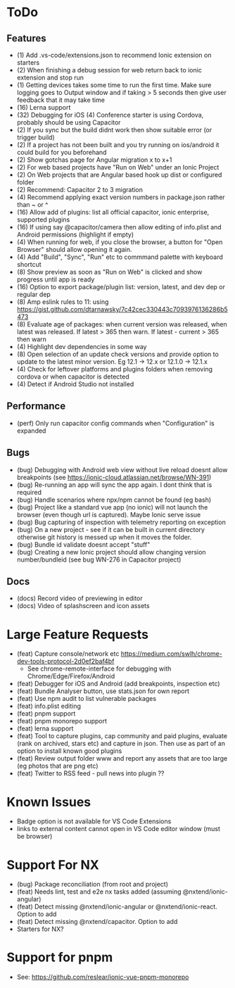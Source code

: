 # ToDo

## Features

- (1) Add .vs-code/extensions.json to recommend Ionic extension on starters
- (2) When finishing a debug session for web return back to ionic extension and stop run
- (1) Getting devices takes some time to run the first time. Make sure logging goes to Output window and if taking > 5 seconds then give user feedback that it may take time
- (16) Lerna support
- (32) Debugging for iOS
  (4) Conference starter is using Cordova, probably should be using Capacitor
- (2) If you sync but the build didnt work then show suitable error (or trigger build)
- (2) If a project has not been built and you try running on ios/android it could build for you beforehand
- (2) Show gotchas page for Angular migration x to x+1
- (2) For web based projects have "Run on Web" under an Ionic Project
- (2) On Web projects that are Angular based hook up dist or configured folder
- (2) Recommend: Capacitor 2 to 3 migration
- (4) Recommend applying exact version numbers in package.json rather than ~ or ^
- (16) Allow add of plugins: list all official capacitor, ionic enterprise, supported plugins
- (16) If using say @capacitor/camera then allow editing of info.plist and Android permissions (highlight if empty)
- (4) When running for web, if you close the browser, a button for "Open Browser" should allow opening it again.
- (4) Add "Build", "Sync", "Run" etc to commmand palette with keyboard shortcut
- (8) Show preview as soon as "Run on Web" is clicked and show progress until app is ready
- (16) Option to export package/plugin list: version, latest, and dev dep or regular dep
- (8) Amp eslink rules to 11: using https://gist.github.com/dtarnawsky/7c42cec330443c7093976136286b5473
- (8) Evaluate age of packages: when current version was released, when latest was released. If latest > 365 then warn. If latest - current > 365 then warn
- (4) Highlight dev dependencies in some way
- (8) Open selection of an update check versions and provide option to update to the latest minor version. Eg 12.1 -> 12.x or 12.1.0 -> 12.1.x
- (4) Check for leftover platforms and plugins folders when removing cordova or when capacitor is detected
- (4) Detect if Android Studio not installed

## Performance

- (perf) Only run capacitor config commands when "Configuration" is expanded

## Bugs

- (bug) Debugging with Android web view without live reload doesnt allow breakpoints (see https://ionic-cloud.atlassian.net/browse/WN-391)
- (bug) Re-running an app will sync the app again. I dont think that is required
- (bug) Handle scenarios where npx/npm cannot be found (eg bash)
- (bug) Project like a standard vue app (no ionic) will not launch the browser (even though url is captured). Maybe Ionic serve issue
- (bug) Bug capturing of inspection with telemetry reporting on exception
- (bug) On a new project - see if it can be built in current directory otherwise git history is messed up when it moves the folder.
- (bug) Bundle id validate doesnt accept "stuff"
- (bug) Creating a new Ionic project should allow changing version number/bundleid (see bug WN-276 in Capacitor project)

## Docs

- (docs) Record video of previewing in editor
- (docs) Video of splashscreen and icon assets

# Large Feature Requests

- (feat) Capture console/network etc https://medium.com/swlh/chrome-dev-tools-protocol-2d0ef2baf4bf
  - See chrome-remote-interface for debugging with Chrome/Edge/Firefox/Android
- (feat) Debugger for iOS and Android (add breakpoints, inspection etc)
- (feat) Bundle Analyser button, use stats.json for own report
- (feat) Use npm audit to list vulnerable packages
- (feat) info.plist editing
- (feat) pnpm support
- (feat) pnpm monorepo support
- (feat) lerna support
- (feat) Tool to capture plugins, cap community and paid plugins, evaluate (rank on archived, stars etc) and capture in json. Then use as part of an option to install known good plugins
- (feat) Review output folder www and report any assets that are too large (eg photos that are png etc)
- (feat) Twitter to RSS feed - pull news into plugin ??

# Known Issues

- Badge option is not available for VS Code Extensions
- links to external content cannot open in VS Code editor window (must be browser)

# Support For NX

- (bug) Package reconciliation (from root and project)
- (feat) Needs lint, test and e2e nx tasks added (assuming @nxtend/ionic-angular)
- (feat) Detect missing @nxtend/ionic-angular or @nxtend/ionic-react. Option to add
- (feat) Detect missing @nxtend/capacitor. Option to add
- Starters for NX?

# Support for pnpm

- See: https://github.com/reslear/ionic-vue-pnpm-monorepo
